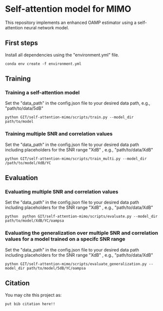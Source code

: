# Self-attention model for MIMO 
This repository implements an enhanced OAMP estimator using a self-attention neural network model. 

## First steps
Install all dependencies using the "environment.yml" file.
```
conda env create -f environment.yml
```

## Training
### Training a self-attention model
Set the "data_path" in the config.json file to your desired data path, e.g., "path/to/data/5dB"
```
python GIT/self-attention-mimo/scripts/train.py --model_dir path/to/model
```


### Training multiple SNR and correlation values
Set the "data_path" in the config.json file to your desired data path including placeholders for the SNR range "XdB" , e.g., "path/to/data/XdB"
```
python GIT/self-attention-mimo/scripts/train_multi.py --model_dir /path/to/model/XdB/YC
```
## Evaluation
### Evaluating multiple SNR and correlation values
Set the "data_path" in the config.json file to your desired data path including placeholders for the SNR range "XdB" , e.g., "path/to/data/XdB"

```
python  python GIT/self-attention-mimo/scripts/evaluate.py --model_dir path/to/model/XdB/YC/oampsa
```

### Evaluating the generalization over multiple SNR and correlation values for a model trained on a specifc SNR range
Set the "data_path" in the config.json file to your desired data path including placeholders for the SNR range "XdB" , e.g., "path/to/data/XdB"

```
python GIT/self-attention-mimo/scripts/evaluate_generalization.py --model_dir path/to/model/5dB/YC/oampsa
```

## Citation
You may cite this project as:
```
put bib citation here!!
```

